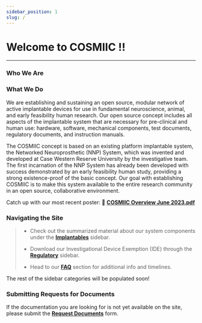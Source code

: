 ```yaml
---
sidebar_position: 1
slug: /
---
```


# Welcome to COSMIIC !!
---

### Who We Are



### What We Do

We are establishing and sustaining an open source, modular network of active implantable devices for use in fundamental neuroscience, animal, and early feasibility human research.  Our open source concept includes all aspects of the implantable system that are necessary for pre-clinical and human use:  hardware, software, mechanical components, test documents, regulatory documents, and instruction manuals.

The COSMIIC concept is based on an existing platform implantable system, the Networked Neuroprosthetic (NNP) System, which was invented and developed at Case Western Reserve University by the investigative team. The first incarnation of the NNP System has already been developed with success demonstrated by an early feasibility human study, providing a strong existence-proof of the basic concept. Our goal with establishing COSMIIC is to make this system available to the entire research community in an open source, collaborative environment.

Catch up with our most recent poster: :file_folder: **[COSMIIC Overview June 2023.pdf](https://github.com/COSMIIC-Inc/Documentation/files/13029542/COSMIIC.Overview.Poster.June.2023.pdf)**

### Navigating the Site

> - Check out the summarized material about our system components under the **[Implantables](./category/implantables)** sidebar.
>
> - Download our Investigational Device Exemption (IDE) through the **[Regulatory](./Regulatory)** sidebar.
>
> - Head to our **[FAQ](./FAQ-Support)** section for additional info and timelines.

The rest of the sidebar categories will be populated soon!

### Submitting Requests for Documents

If the documentation you are looking for is not yet available on the site, please submit the  **[Request Documents](https://cosmiic.atlassian.net/servicedesk/customer/portal/1/group/1/create/19)** form.